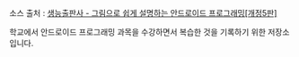 소스 출처 : [생능출판사 - 그림으로 쉽게 설명하는 안드로이드 프로그래밍[개정5판]](https://www.booksr.co.kr/html/book/book.asp?seq=697149)

학교에서 안드로이드 프로그래밍 과목을 수강하면서 복습한 것을 기록하기 위한 저장소입니다.
